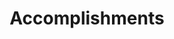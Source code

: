 ---
widget: accomplishments
date_format: Jan 2006
item:
  - certificate_url: "http://rpnshj4rg.hn-bkt.clouddn.com/36.2_.jpg"
    date_end: ""
    date_start: 2022-08-31
    description: "![](https://notebook.grayson.top/media/202302/%E6%8C%91%E6%88%98%E6%9D%AF%E5%9B%BE%E6%A0%87_1675859842.png)"
    organization: Communist Youth League Heilongjiang Provincial Committee
    organization_url: https://docs.qq.com/sheet/DSU5ya05yRFVjanlL?tab=ool3mt&scode=&viewId=v8lQDW&u=0dee6dc6a0c84eb68f9477cba993dd9c
    title: The 13th "Challenge Cup" College Students' Entrepreneurship Plan Competition- Provincial silver award Prize
    url: ""
widget_id: RECENT-POSTS
headless: true
weight: 40
title: Accomplish&shy;ments
subtitle: null
design:
  columns: "2"
---